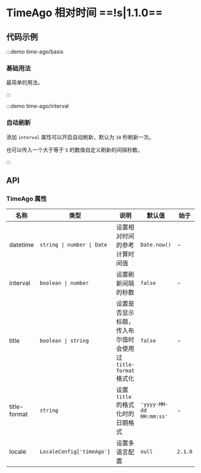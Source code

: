 # TimeAgo 相对时间 ==!s|1.1.0==

## 代码示例

:::demo time-ago/basis

### 基础用法

最简单的用法。

:::

:::demo time-ago/interval

### 自动刷新

添加 `interval` 属性可以开启自动刷新，默认为 `10` 秒刷新一次。

也可以传入一个大于等于 `5` 的数值自定义刷新的间隔秒数。

:::

## API

### TimeAgo 属性

| 名称         | 类型                       | 说明                                                         | 默认值                  | 始于    |
| ------------ | -------------------------- | ------------------------------------------------------------ | ----------------------- | ------- |
| datetime     | `string \| number \| Date` | 设置相对时间的参考计算时间值                                 | `Date.now()`            | -       |
| interval     | `boolean \| number`        | 设置刷新间隔的秒数                                           | `false`                 | -       |
| title        | `boolean \| string`        | 设置是否显示标题，传入布尔值时会使用过 `title-format` 格式化 | `false`                 | -       |
| title-format | `string`                   | 设置 `title` 的格式化时的日期格式                            | `'yyyy-MM-dd HH:mm:ss'` | -       |
| locale       | `LocaleConfig['timeAgo']`  | 设置多语言配置                                               | `null`                  | `2.1.0` |

